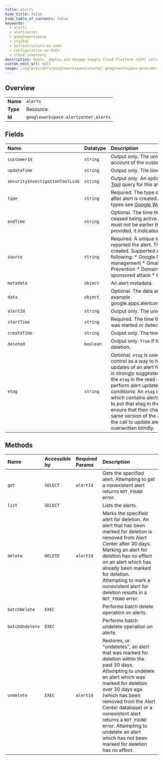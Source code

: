 ```yaml
---
title: alerts
hide_title: false
hide_table_of_contents: false
keywords:
  - alerts
  - alertcenter
  - googleworkspace    
  - stackql
  - infrastructure-as-code
  - configuration-as-data
  - cloud inventory
description: Query, deploy and manage Google Cloud Platform (GCP) infrastructure and resources using SQL
custom_edit_url: null
image: /img/providers/googleworkspace/stackql-googleworkspace-provider-featured-image.png
---
```

  
    

## Overview
<table><tbody>
<tr><td><b>Name</b></td><td><code>alerts</code></td></tr>
<tr><td><b>Type</b></td><td>Resource</td></tr>
<tr><td><b>Id</b></td><td><code>googleworkspace.alertcenter.alerts</code></td></tr>
</tbody></table>

## Fields
| Name | Datatype | Description |
|:-----|:---------|:------------|
| `customerId` | `string` | Output only. The unique identifier of the Google account of the customer. |
| `updateTime` | `string` | Output only. The time this alert was last updated. |
| `securityInvestigationToolLink` | `string` | Output only. An optional [Security Investigation Tool](https://support.google.com/a/answer/7575955) query for this alert. |
| `type` | `string` | Required. The type of the alert. This is output only after alert is created. For a list of available alert types see [Google Workspace Alert types](https://developers.google.com/admin-sdk/alertcenter/reference/alert-types). |
| `endTime` | `string` | Optional. The time the event that caused this alert ceased being active. If provided, the end time must not be earlier than the start time. If not provided, it indicates an ongoing alert. |
| `source` | `string` | Required. A unique identifier for the system that reported the alert. This is output only after alert is created. Supported sources are any of the following: * Google Operations * Mobile device management * Gmail phishing * Data Loss Prevention * Domain wide takeout * State sponsored attack * Google identity * Apps outage |
| `metadata` | `object` | An alert metadata. |
| `data` | `object` | Optional. The data associated with this alert, for example google.apps.alertcenter.type.DeviceCompromised. |
| `alertId` | `string` | Output only. The unique identifier for the alert. |
| `startTime` | `string` | Required. The time the event that caused this alert was started or detected. |
| `createTime` | `string` | Output only. The time this alert was created. |
| `deleted` | `boolean` | Output only. `True` if this alert is marked for deletion. |
| `etag` | `string` | Optional. `etag` is used for optimistic concurrency control as a way to help prevent simultaneous updates of an alert from overwriting each other. It is strongly suggested that systems make use of the `etag` in the read-modify-write cycle to perform alert updates in order to avoid race conditions: An `etag` is returned in the response which contains alerts, and systems are expected to put that etag in the request to update alert to ensure that their change will be applied to the same version of the alert. If no `etag` is provided in the call to update alert, then the existing alert is overwritten blindly. |
## Methods
| Name | Accessible by | Required Params | Description |
|:-----|:--------------|:----------------|:------------|
| `get` | `SELECT` | `alertId` | Gets the specified alert. Attempting to get a nonexistent alert returns `NOT_FOUND` error. |
| `list` | `SELECT` |  | Lists the alerts. |
| `delete` | `DELETE` | `alertId` | Marks the specified alert for deletion. An alert that has been marked for deletion is removed from Alert Center after 30 days. Marking an alert for deletion has no effect on an alert which has already been marked for deletion. Attempting to mark a nonexistent alert for deletion results in a `NOT_FOUND` error. |
| `batchDelete` | `EXEC` |  | Performs batch delete operation on alerts. |
| `batchUndelete` | `EXEC` |  | Performs batch undelete operation on alerts. |
| `undelete` | `EXEC` | `alertId` | Restores, or "undeletes", an alert that was marked for deletion within the past 30 days. Attempting to undelete an alert which was marked for deletion over 30 days ago (which has been removed from the Alert Center database) or a nonexistent alert returns a `NOT_FOUND` error. Attempting to undelete an alert which has not been marked for deletion has no effect. |
